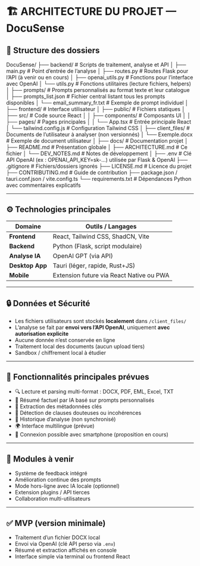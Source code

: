 # 🏗️ ARCHITECTURE DU PROJET — DocuSense

## 📁 Structure des dossiers

DocuSense/
├── backend/ # Scripts de traitement, analyse et API
│ ├── main.py # Point d’entrée de l’analyse
│ ├── routes.py # Routes Flask pour l’API (à venir ou en cours)
│ ├── openai_utils.py # Fonctions pour l’interface avec OpenAI
│ └── utils.py # Fonctions utilitaires (lecture fichiers, helpers)
│
├── prompts/ # Prompts personnalisés au format texte et leur catalogue
│ ├── prompts_list.json # Fichier central listant tous les prompts disponibles
│ └── email_summary_fr.txt # Exemple de prompt individuel
│
├── frontend/ # Interface utilisateur
│ ├── public/ # Fichiers statiques
│ ├── src/ # Code source React
│ │ ├── components/ # Composants UI
│ │ ├── pages/ # Pages principales
│ │ └── App.tsx # Entrée principale React
│ └── tailwind.config.js # Configuration Tailwind CSS
│
├── client_files/ # Documents de l’utilisateur à analyser (non versionnés)
│ └── Exemple.docx # Exemple de document utilisateur
│
├── docs/ # Documentation projet
│ ├── README.md # Présentation globale
│ ├── ARCHITECTURE.md # Ce fichier
│ └── DEV_NOTES.md # Notes de développement
│
├── .env # Clé API OpenAI (ex : OPENAI_API_KEY=sk-...) utilisée par Flask & OpenAI
├── .gitignore # Fichiers/dossiers ignorés
├── LICENSE.md # Licence du projet
├── CONTRIBUTING.md # Guide de contribution
├── package.json / tauri.conf.json / vite.config.ts
└── requirements.txt # Dépendances Python avec commentaires explicatifs


---

## ⚙️ Technologies principales

| Domaine        | Outils / Langages                         |
|----------------|--------------------------------------------|
| **Frontend**   | React, Tailwind CSS, ShadCN, Vite          |
| **Backend**    | Python (Flask, script modulaire)           |
| **Analyse IA** | OpenAI GPT (via API)                       |
| **Desktop App**| Tauri (léger, rapide, Rust+JS)             |
| **Mobile**     | Extension future via React Native ou PWA   |

---

## 🔒 Données et Sécurité

- Les fichiers utilisateurs sont stockés **localement** dans `/client_files/`
- L’analyse se fait par **envoi vers l’API OpenAI**, uniquement **avec autorisation explicite**
- Aucune donnée n’est conservée en ligne
- Traitement local des documents (aucun upload tiers)
- Sandbox / chiffrement local à étudier

---

## 🔄 Fonctionnalités principales prévues

- 🔍 Lecture et parsing multi-format : DOCX, PDF, EML, Excel, TXT
- 🧠 Résumé factuel par IA basé sur prompts personnalisés
- 📌 Extraction des métadonnées clés
- 🚩 Détection de clauses douteuses ou incohérences
- 📁 Historique d’analyse (non synchronisé)
- 🌍 Interface multilingue (prévue)
- 📡 Connexion possible avec smartphone (proposition en cours)

---

## 🔄 Modules à venir

- Système de feedback intégré
- Amélioration continue des prompts
- Mode hors-ligne avec IA locale (optionnel)
- Extension plugins / API tierces
- Collaboration multi-utilisateurs

---

## ✅ MVP (version minimale)

- Traitement d’un fichier DOCX local
- Envoi via OpenAI (clé API perso via `.env`)
- Résumé et extraction affichés en console
- Interface simple via terminal ou frontend React
